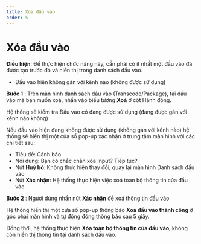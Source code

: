 ```yaml
---
title: Xóa đầu vào
order: 5
---
```


# Xóa đầu vào

**Điều kiện**: Để thực hiện chức năng này, cần phải có ít nhất một đầu vào đã được tạo trước đó và hiển thị trong danh sách đầu vào.

- Đầu vào hiện không gán với kênh nào (không được sử dụng)

**Bước 1** : Trên màn hình danh sách đầu vào (Transcode/Package), tại đầu vào mà bạn muốn xoá, nhấn vào biểu tượng **Xoá** ở cột Hành động.

Hệ thống sẽ kiểm tra Đầu vào có đang được sử dụng (đang được gán với kênh nào không)

Nếu đầu vào hiện đang không được sử dụng (không gán với kênh nào) hệ thống sẽ hiển thị một cửa sổ pop-up xác nhận ở trung tâm màn hình với các chi tiết sau:

- Tiêu đề: Cảnh báo
- Nội dung: Bạn có chắc chắn xóa Input? Tiếp tục?
- Nút **Huỷ bỏ**: Không thực hiện thay đổi, quay lại màn hình Danh sách đầu vào
- Nút **Xác nhận**: Hệ thống thực hiện việc xoá toàn bộ thông tin của đầu vào.

**Bước 2** : Người dùng nhấn nút **Xác nhận** để xoá thông tin đầu vào

Hệ thống hiển thị một cửa sổ pop-up thông báo **Xoá đầu vào thành công** ở góc phải màn hình và tự động đóng thông báo sau 5 giây.

Đồng thời, hệ thống thực hiện **Xóa toàn bộ thông tin của đầu vào**, không còn hiển thị thông tin tại danh sách đầu vào.
